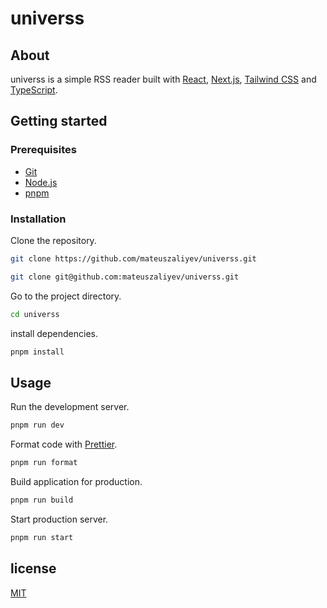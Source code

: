 # universs

## About

universs is a simple RSS reader built with [React](https://react.dev/),
[Next.js](https://nextjs.org/), [Tailwind CSS](https://tailwindcss.com/) and
[TypeScript](https://typescriptlang.org/).

## Getting started

### Prerequisites

- [Git](https://git-scm.com/)
- [Node.js](https://nodejs.org/)
- [pnpm](https://pnpm.io/)

### Installation

Clone the repository.

```bash
git clone https://github.com/mateuszaliyev/universs.git
```

```bash
git clone git@github.com:mateuszaliyev/universs.git
```

Go to the project directory.

```bash
cd universs
```

install dependencies.

```bash
pnpm install
```

## Usage

Run the development server.

```bash
pnpm run dev
```

Format code with [Prettier](https://prettier.io/).

```bash
pnpm run format
```

Build application for production.

```bash
pnpm run build
```

Start production server.

```bash
pnpm run start
```

## license

[MIT](./LICENSE)
